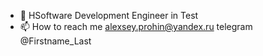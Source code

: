 - 👋 HSoftware Development Engineer in Test
- 📫 How to reach me alexsey.prohin@yandex.ru
telegram @Firstname_Last

<!---
AlexseyProhin/AlexseyProhin is a ✨ special ✨ repository because its `README.md` (this file) appears on your GitHub profile.
You can click the Preview link to take a look at your changes.
--->

